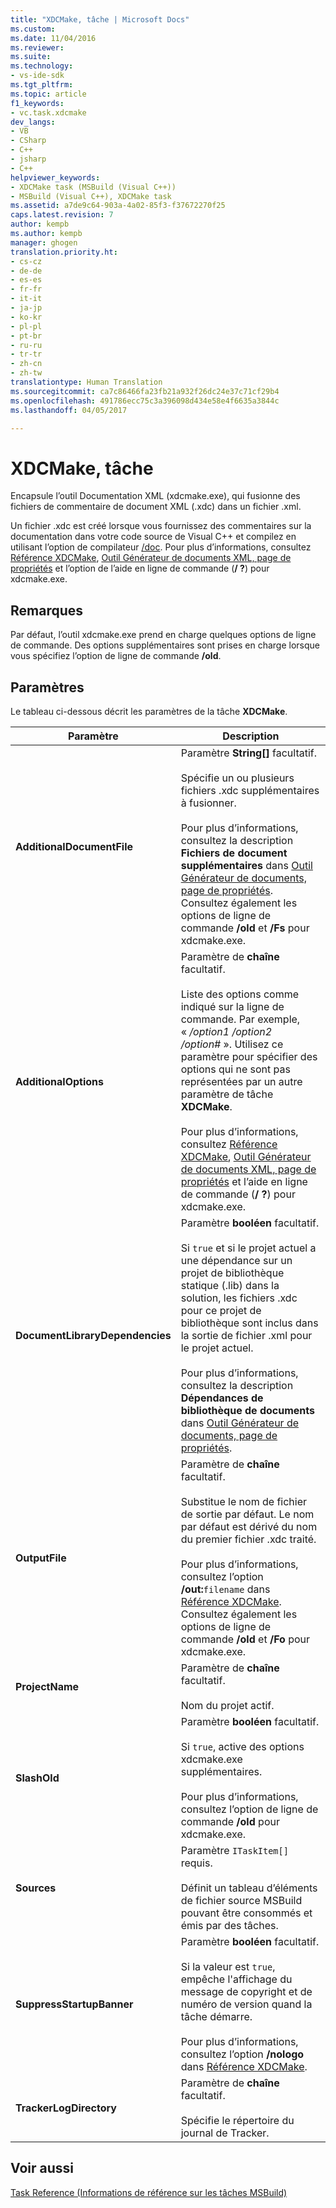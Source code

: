 ```yaml
---
title: "XDCMake, tâche | Microsoft Docs"
ms.custom: 
ms.date: 11/04/2016
ms.reviewer: 
ms.suite: 
ms.technology:
- vs-ide-sdk
ms.tgt_pltfrm: 
ms.topic: article
f1_keywords:
- vc.task.xdcmake
dev_langs:
- VB
- CSharp
- C++
- jsharp
- C++
helpviewer_keywords:
- XDCMake task (MSBuild (Visual C++))
- MSBuild (Visual C++), XDCMake task
ms.assetid: a7de9c64-903a-4a02-85f3-f37672270f25
caps.latest.revision: 7
author: kempb
ms.author: kempb
manager: ghogen
translation.priority.ht:
- cs-cz
- de-de
- es-es
- fr-fr
- it-it
- ja-jp
- ko-kr
- pl-pl
- pt-br
- ru-ru
- tr-tr
- zh-cn
- zh-tw
translationtype: Human Translation
ms.sourcegitcommit: ca7c86466fa23fb21a932f26dc24e37c71cf29b4
ms.openlocfilehash: 491786ecc75c3a396098d434e58e4f6635a3844c
ms.lasthandoff: 04/05/2017

---
```

# <a name="xdcmake-task"></a>XDCMake, tâche
Encapsule l’outil Documentation XML (xdcmake.exe), qui fusionne des fichiers de commentaire de document XML (.xdc) dans un fichier .xml.  
  
 Un fichier .xdc est créé lorsque vous fournissez des commentaires sur la documentation dans votre code source de Visual C++ et compilez en utilisant l’option de compilateur [/doc](/cpp/build/reference/doc-process-documentation-comments-c-cpp). Pour plus d’informations, consultez [Référence XDCMake](/cpp/ide/xdcmake-reference), [Outil Générateur de documents XML, page de propriétés](/cpp/ide/xml-document-generator-tool-property-pages) et l’option de l’aide en ligne de commande (**/ ?**) pour xdcmake.exe.  
  
## <a name="remarks"></a>Remarques  
 Par défaut, l’outil xdcmake.exe prend en charge quelques options de ligne de commande. Des options supplémentaires sont prises en charge lorsque vous spécifiez l’option de ligne de commande **/old**.  
  
## <a name="parameters"></a>Paramètres  
 Le tableau ci-dessous décrit les paramètres de la tâche **XDCMake**.  
  
|Paramètre|Description|  
|---------------|-----------------|  
|**AdditionalDocumentFile**|Paramètre **String[]** facultatif.<br /><br /> Spécifie un ou plusieurs fichiers .xdc supplémentaires à fusionner.<br /><br /> Pour plus d’informations, consultez la description **Fichiers de document supplémentaires** dans [Outil Générateur de documents, page de propriétés](/cpp/ide/xml-document-generator-tool-property-pages). Consultez également les options de ligne de commande **/old** et **/Fs** pour xdcmake.exe.|  
|**AdditionalOptions**|Paramètre de **chaîne** facultatif.<br /><br /> Liste des options comme indiqué sur la ligne de commande. Par exemple, « */option1 /option2 /option#* ». Utilisez ce paramètre pour spécifier des options qui ne sont pas représentées par un autre paramètre de tâche **XDCMake**.<br /><br /> Pour plus d’informations, consultez [Référence XDCMake](/cpp/ide/xdcmake-reference), [Outil Générateur de documents XML, page de propriétés](/cpp/ide/xml-document-generator-tool-property-pages) et l’aide en ligne de commande (**/ ?**) pour xdcmake.exe.|  
|**DocumentLibraryDependencies**|Paramètre **booléen** facultatif.<br /><br /> Si `true` et si le projet actuel a une dépendance sur un projet de bibliothèque statique (.lib) dans la solution, les fichiers .xdc pour ce projet de bibliothèque sont inclus dans la sortie de fichier .xml pour le projet actuel.<br /><br /> Pour plus d’informations, consultez la description **Dépendances de bibliothèque de documents** dans [Outil Générateur de documents, page de propriétés](/cpp/ide/xml-document-generator-tool-property-pages).|  
|**OutputFile**|Paramètre de **chaîne** facultatif.<br /><br /> Substitue le nom de fichier de sortie par défaut. Le nom par défaut est dérivé du nom du premier fichier .xdc traité.<br /><br /> Pour plus d’informations, consultez l’option **/out:**`filename` dans [Référence XDCMake](/cpp/ide/xdcmake-reference). Consultez également les options de ligne de commande **/old** et **/Fo** pour xdcmake.exe.|  
|**ProjectName**|Paramètre de **chaîne** facultatif.<br /><br /> Nom du projet actif.|  
|**SlashOld**|Paramètre **booléen** facultatif.<br /><br /> Si `true`, active des options xdcmake.exe supplémentaires.<br /><br /> Pour plus d’informations, consultez l’option de ligne de commande **/old** pour xdcmake.exe.|  
|**Sources**|Paramètre `ITaskItem[]` requis.<br /><br /> Définit un tableau d’éléments de fichier source MSBuild pouvant être consommés et émis par des tâches.|  
|**SuppressStartupBanner**|Paramètre **booléen** facultatif.<br /><br /> Si la valeur est `true`, empêche l'affichage du message de copyright et de numéro de version quand la tâche démarre.<br /><br /> Pour plus d’informations, consultez l’option **/nologo** dans [Référence XDCMake](/cpp/ide/xdcmake-reference).|  
|**TrackerLogDirectory**|Paramètre de **chaîne** facultatif.<br /><br /> Spécifie le répertoire du journal de Tracker.|  
  
## <a name="see-also"></a>Voir aussi  
 [Task Reference (Informations de référence sur les tâches MSBuild)](../msbuild/msbuild-task-reference.md)
